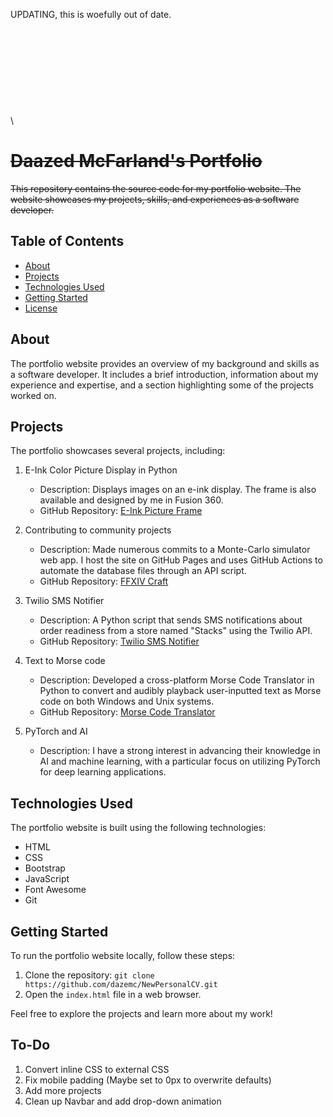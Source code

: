 UPDATING, this is woefully out of date.
\
\
\
\
\
\
\
\
\
\
\
# ~~Daazed McFarland's Portfolio~~

~~This repository contains the source code for my portfolio website. The website showcases my projects, skills, and experiences as a software developer.~~

## Table of Contents
- [About](#about)
- [Projects](#projects)
- [Technologies Used](#technologies-used)
- [Getting Started](#getting-started)
- [License](#license)

## About
The portfolio website provides an overview of my background and skills as a software developer. It includes a brief introduction, information about my experience and expertise, and a section highlighting some of the projects worked on.

## Projects
The portfolio showcases several projects, including:

1. E-Ink Color Picture Display in Python
   - Description: Displays images on an e-ink display. The frame is also available and designed by me in Fusion 360.
   - GitHub Repository: [E-Ink Picture Frame](https://github.com/dazemc/E-Ink_Picture_Frame)

2. Contributing to community projects
   - Description: Made numerous commits to a Monte-Carlo simulator web app. I host the site on GitHub Pages and uses GitHub Actions to automate the database files through an API script.
   - GitHub Repository: [FFXIV Craft](https://github.com/dazemc/ffxiv-craft)

3. Twilio SMS Notifier
   - Description: A Python script that sends SMS notifications about order readiness from a store named "Stacks" using the Twilio API.
   - GitHub Repository: [Twilio SMS Notifier](https://github.com/dazemc/ffxiv-craft)

4. Text to Morse code
   - Description: Developed a cross-platform Morse Code Translator in Python to convert and audibly playback user-inputted text as Morse code on both Windows and Unix systems.
   - GitHub Repository: [Morse Code Translator](https://github.com/dazemc/morse_translator_winsound)

5. PyTorch and AI
   - Description: I have a strong interest in advancing their knowledge in AI and machine learning, with a particular focus on utilizing PyTorch for deep learning applications.

## Technologies Used
The portfolio website is built using the following technologies:

- HTML
- CSS
- Bootstrap
- JavaScript
- Font Awesome
- Git

## Getting Started
To run the portfolio website locally, follow these steps:

1. Clone the repository: `git clone https://github.com/dazemc/NewPersonalCV.git`
2. Open the `index.html` file in a web browser.

Feel free to explore the projects and learn more about my work!

## To-Do

1. Convert inline CSS to external CSS
2. Fix mobile padding (Maybe set to 0px to overwrite defaults)
3. Add more projects
4. Clean up Navbar and add drop-down animation 
